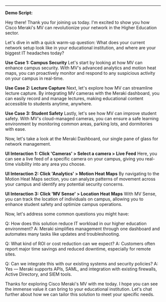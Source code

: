 ---

**Demo Script:**

Hey there! Thank you for joining us today. I'm excited to show you how Cisco Meraki's MV can revolutionize your network in the Higher Education sector.

Let's dive in with a quick warm-up question: What does your current network setup look like in your educational institution, and where are your biggest IT headaches today?

**Use Case 1: Campus Security**
Let's start by looking at how MV can enhance campus security. With MV's advanced analytics and motion heat maps, you can proactively monitor and respond to any suspicious activity on your campus in real-time.

**Use Case 2: Lecture Capture**
Next, let's explore how MV can streamline lecture capture. By integrating MV cameras with the Meraki dashboard, you can easily record and manage lectures, making educational content accessible to students anytime, anywhere.

**Use Case 3: Student Safety**
Lastly, let's see how MV can improve student safety. With MV's cloud-managed cameras, you can ensure a safe learning environment by monitoring common areas, parking lots, and dormitories with ease.

Now, let's take a look at the Meraki Dashboard, our single pane of glass for network management.

**UI Interaction 1:**
**Click 'Cameras' > Select a camera > Live Feed**
Here, you can see a live feed of a specific camera on your campus, giving you real-time visibility into any area you choose.

**UI Interaction 2:**
**Click 'Analytics' > Motion Heat Maps**
By navigating to the Motion Heat Maps section, you can analyze patterns of movement across your campus and identify any potential security concerns.

**UI Interaction 3:**
**Click 'MV Sense' > Location Heat Maps**
With MV Sense, you can track the location of individuals on campus, allowing you to enhance student safety and optimize campus operations.

Now, let's address some common questions you might have:

Q: How does this solution reduce IT workload in our higher education environment?
A: Meraki simplifies management through one dashboard and automates many tasks like updates and troubleshooting.

Q: What kind of ROI or cost reduction can we expect?
A: Customers often report major time savings and reduced downtime, especially for remote sites.

Q: Can we integrate this with our existing systems and security policies?
A: Yes — Meraki supports APIs, SAML, and integration with existing firewalls, Active Directory, and SIEM tools.

Thanks for exploring Cisco Meraki's MV with me today. I hope you can see the immense value it can bring to your educational institution. Let's chat further about how we can tailor this solution to meet your specific needs.